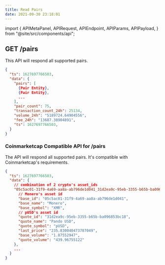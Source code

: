 ```yaml
---
title: Read Pairs
date: 2021-09-30 23:18:01
---
```


import { APIMetaPanel, APIRequest, APIEndpoint, APIParams, APIPayload, } from "@site/src/components/api";

## GET /pairs

This API will respond all supported pairs.

<APIEndpoint base="https://api.4swap.org/api" url="/pairs" />

<APIMetaPanel />

<APIRequest title="Read supported pairs" method="GET" isPublic base="https://api.4swap.org/api" url='/pairs' />

```json title="Response"
{
  "ts": 1627697766503,
  "data": {
    "pairs": [
      {Pair Entity},
      {Pair Entity},
      ...
    ],
    "pair_count": 75,
    "transaction_count_24h": 25134,
    "volume_24h": "5189724.64904556",
    "fee_24h": "13687.38904891",
    "ts": 1627697766503,
  }
}
```

### Coinmarketcap Compatible API for /pairs

The API will respond all supported pairs. It's compatible with Coinmarketcap's requirements.

<APIEndpoint base="https://api.4swap.org/api" url="/cmc/pairs" />

<APIMetaPanel />

<APIRequest title="Read support pairs" method="GET" isPublic base="https://api.4swap.org/api" url='/cmc/pairs' />

```json title="Response"
{
  "ts": 1627697766503,
  "data": {
    // combination of 2 crypto's asset_ids
    "05c5ac01-31f9-4a69-aa8a-ab796de1d041_31d2ea9c-95eb-3355-b65b-ba096853bc18": {
      // Monero's asset id
      "base_id": "05c5ac01-31f9-4a69-aa8a-ab796de1d041",
      "base_name": "Monero",
      "base_symbol": "XMR",
      // pUSD's asset id
      "quote_id": "31d2ea9c-95eb-3355-b65b-ba096853bc18",
      "quote_name": "Pando USD",
      "quote_symbol": "pUSD",
      "last_price": "235.830040473787049",
      "base_volume": "1.87552947",
      "quote_volume": "439.96755122"
    },
    ...
  }
}
```